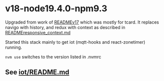 # v18-node19.4.0-npm9.3 

Upgraded from work of [READMEv17](READMEv17.md) which was mostly for tcard. It replaces navigo with history, and redux with context as described in [READMEresponsive_context.md](READMEresponsive_context.md)

Started this stack mainly to get iot (mqtt-hooks and react-zonetimer) running. 

`nvm use` switches to the version listed in .nvmrc

## See [iot/README.md](iot/README.md)